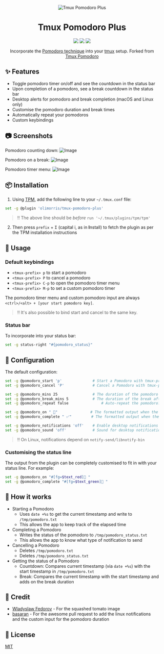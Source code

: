 <p align="center">
<img src="https://user-images.githubusercontent.com/9512444/179077304-a6c31ccb-ad8f-41d9-97f8-f09a1c4935ad.png" alt="Tmux Pomodoro Plus" />
</p>

<h1 align="center">Tmux Pomodoro Plus</h1>

<p align="center">
<a href="https://github.com/olimorris/tmux-pomodoro-plus/stargazers"><img src="https://img.shields.io/github/stars/olimorris/tmux-pomodoro-plus?color=c678dd&logoColor=e06c75&style=for-the-badge"></a>
<a href="https://github.com/olimorris/tmux-pomodoro-plus/issues"><img src="https://img.shields.io/github/issues/olimorris/tmux-pomodoro-plus?color=%23d19a66&style=for-the-badge"></a>
<a href="https://github.com/olimorris/tmux-pomodoro-plus/blob/main/LICENSE.md"><img src="https://img.shields.io/github/license/olimorris/tmux-pomodoro-plus?style=for-the-badge"></a>
</p>

<p align="center">
Incorporate the <a href="https://en.wikipedia.org/wiki/Pomodoro_Technique">Pomodoro technique</a> into your <a href="https://github.com/tmux/tmux">tmux</a> setup. Forked from <a href="https://github.com/alexanderjeurissen/tmux-pomodoro">Tmux Pomodoro</a>
</p>

## :sparkles: Features
- Toggle pomodoro timer on/off and see the countdown in the status bar
- Upon completion of a pomodoro, see a break countdown in the status bar
- Desktop alerts for pomodoro and break completion (macOS and Linux only)
- Customise the pomodoro duration and break times
- Automatically repeat your pomodoros
- Custom keybindings

## :camera: Screenshots

Pomodoro counting down:
![Image](https://user-images.githubusercontent.com/9512444/179062001-d75827f6-7142-4bc2-a494-2efd450b2e32.png)

Pomodoro on a break:
![Image](https://user-images.githubusercontent.com/9512444/179061730-6b1cc2d5-eea4-443a-b19c-80a8f6683b16.png)

Pomodoro timer menu:
![Image](https://user-images.githubusercontent.com/9512444/179624439-c5203dd1-01a9-4bf8-93dc-3da162939a4a.gif)

## :package: Installation

1. Using [TPM](https://github.com/tmux-plugins/tpm), add the following line to your `~/.tmux.conf` file:

```bash
set -g @plugin 'olimorris/tmux-pomodoro-plus'
```

> :bangbang: The above line should be *before* `run '~/.tmux/plugins/tpm/tpm'`

2. Then press `prefix` + <kbd>I</kbd> (capital i, as in **I**nstall) to fetch the plugin as per the TPM installation instructions

## :rocket: Usage

### Default keybindings
- `<tmux-prefix> p` to start a pomodoro
- `<tmux-prefix> P` to cancel a pomodoro
- `<tmux-prefix> C-p` to open the pomodoro timer menu
- `<tmux-prefix> M-p` to set a custom pomodoro timer

The pomodoro timer menu and custom pomodoro input are always `<ctrl>/<alt> + [your start pomodoro key]`.

> :bangbang: It's also possible to bind start and cancel to the same key.

### Status bar

To incorporate into your status bar:

```bash
set -g status-right "#{pomodoro_status}"
```

## :wrench: Configuration
The default configuration:

```bash
set -g @pomodoro_start 'p'              # Start a Pomodoro with tmux-prefix + p
set -g @pomodoro_cancel 'P'             # Cancel a Pomodoro with tmux-prefix key + P

set -g @pomodoro_mins 25                # The duration of the pomodoro
set -g @pomodoro_break_mins 5           # The duration of the break after the pomodoro
set -g @pomodoro_repeat false               # Auto-repeat the pomodoro? False by default

set -g @pomodoro_on " 🍅"               # The formatted output when the pomodoro is running
set -g @pomodoro_complete " ✅"         # The formatted output when the break is running

set -g @pomodoro_notifications 'off'    # Enable desktop notifications from your terminal
set -g @pomodoro_sound 'off'            # Sound for desktop notifications (Run `ls /System/Library/Sounds` for a list of sounds to use on Mac)
```

> :bangbang: On Linux, notifications depend on `notify-send/libnotify-bin`

### Customising the status line

The output from the plugin can be completely customised to fit in with your status line. For example:

```bash
set -g @pomodoro_on "#[fg=$text_red]🍅 "
set -g @pomodoro_complete "#[fg=$text_green]🍅 "
```

## :microscope: How it works
- Starting a Pomodoro
    - Uses `date +%s` to get the current timestamp and write to `/tmp/pomodoro.txt`
    - This allows the app to keep track of the elapsed time
- Completing a Pomodoro
    - Writes the status of the pomodoro to `/tmp/pomodoro_status.txt`
    - This allows the app to know what type of notification to send
- Cancelling a Pomodoro
    - Deletes `/tmp/pomodoro.txt`
    - Deletes `/tmp/pomodoro_status.txt`
- Getting the status of a Pomodoro
    - Countdown: Compares current timestamp (via `date +%s`) with the start timestamp in `/tmp/pomodoro.txt`
    - Break: Compares the current timestamp with the start timestamp and adds on the break duration

## :clap: Credit

- [Wladyslaw Fedorov](https://dribbble.com/Wladza) - For the squashed tomato image
- [basaran](https://github.com/basaran) - For the awesome pull request to add the linux notifications and the custom input for the pomodoro duration

## :page_with_curl: License
[MIT](https://github.com/olimorris/tmux-pomodoro-plus/blob/master/LICENSE.md)
